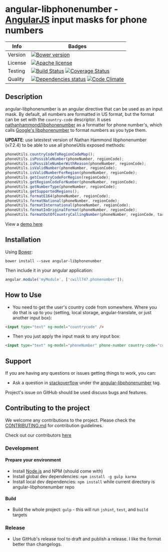# angular-libphonenumber - [AngularJS](http://angularjs.org/) input masks for phone numbers


| Info          | Badges        |
| ------------- | ------------- |
| Version       | [![Bower version][bower-image]][bower-url]  |
| License  | [![Apache license][license-image]][license-url]  |
| Testing  | [![Build Status][build-image]][build-url] [![Coverage Status][coverage-image]][coverage-url] |
| Quality |  [![Dependencies status][dep-status-image]][dep-status-url]  [![Code Climate][code-climate-image]][code-climate-url] |


## Description
angular-libphonenumber is an angular directive that can be used as an input mask.
By default, all numbers are formatted in US format, but the format can be set with
the `country-code` descriptor. It uses 
[nathanhammond/libphonenumber](https://github.com/nathanhammond/libphonenumber) as a formatter
for phone number's, which calls 
[Google's libphonenumber](https://github.com/googlei18n/libphonenumber)
to format numbers as you type them. 

**UPDATE**: use latestest version of Nathan Hammond libphonenumber (v7.2.4) to be able to use all phoneUtils exposed methods:
```js
phoneUtils.countryCodeToRegionCodeMap();
phoneUtils.isPossibleNumber(phoneNumber, regionCode);
phoneUtils.isPossibleNumberWithReason(phoneNumber, regionCode);
phoneUtils.isValidNumber(phoneNumber, regionCode);
phoneUtils.isValidNumberForRegion(phoneNumber, regionCode);
phoneUtils.getCountryCodeForRegion(regionCode);
phoneUtils.getRegionCodeForNumber(phoneNumber, regionCode);
phoneUtils.getNumberType(phoneNumber, regionCode);
phoneUtils.getSupportedRegions();
phoneUtils.formatE164(phoneNumber, regionCode);
phoneUtils.formatNational(phoneNumber, regionCode);
phoneUtils.formatInternational(phoneNumber, regionCode);
phoneUtils.formatInOriginalFormat(phoneNumber, regionCode);
phoneUtils.formatOutOfCountryCallingNumber(phoneNumber, regionCode, target);
```

View a [demo here](https://rawgit.com/cwill747/angular-libphonenumber/master/demo/index.html)

## Installation
Using [Bower](http://bower.io/):

```
bower install --save angular-libphonenumber
```
Then include it in your angular application:
```javascript
angular.module('myModule', ['cwill747.phonenumber']);
```

## How to Use

- You need to get the user's country code from somewhere. Where you do that is up to you (setting, 
local storage, angular-translate, or just another input box):

```html
<input type="text" ng-model="countrycode" />
```

- Then you just apply the input mask to any input box:

```html
<input type="text" ng-model="phoneNumber" phone-number country-code="countrycode" />
```

## Support
If you are having any questions or issues getting things to work, you can:

* Ask a question in [stackoverflow](http://stackoverflow.com/) under the [angular-libphonenumber](http://stackoverflow.com/questions/tagged/angular-libphonenumber) tag.

Project's issue on GitHub should be used discuss bugs and features.

## Contributing to the project

We welcome any contributions to the project. Please check the [CONTRIBUTING.md](CONTRIBUTING.md) for contribution guidelines.

Check out our contributors [here](https://github.com/cwill747/angular-libphonenumber/graphs/contributors)

### Development
#### Prepare your environment
* Install [Node.js](http://nodejs.org/) and NPM (should come with)
* Install global dev dependencies: `npm install -g gulp karma`
* Install local dev dependencies: `npm install` while current directory is angular-libphonenumber repo

#### Build
* Build the whole project: `gulp` - this will run `jshint`, `test`, and `build` targets

### Release
* Use GitHub's release tool to draft and publish a release. I like the format better than
changelogs.


[bower-image]: https://img.shields.io/bower/v/angular-libphonenumber.svg?style=flat-square
[bower-url]: http://bower.io/search/?q=angular-libphonenumber
[build-image]: http://img.shields.io/travis/cwill747/angular-libphonenumber.svg?style=flat-square
[build-url]: https://travis-ci.org/cwill747/angular-libphonenumber
[dep-status-image]: https://img.shields.io/david/cwill747/angular-libphonenumber.svg?style=flat-square
[dep-status-url]: https://david-dm.org/cwill747/angular-libphonenumber
[coverage-image]: https://img.shields.io/coveralls/cwill747/angular-libphonenumber.svg?style=flat-square
[coverage-url]: https://coveralls.io/r/cwill747/angular-libphonenumber?branch=master
[code-climate-image]: https://img.shields.io/codeclimate/github/cwill747/angular-libphonenumber.svg?style=flat-square
[code-climate-url]: https://codeclimate.com/github/cwill747/angular-libphonenumber
[license-image]: http://img.shields.io/badge/license-Apachev2-blue.svg?style=flat-square
[license-url]: http://www.apache.org/licenses/LICENSE-2.0

